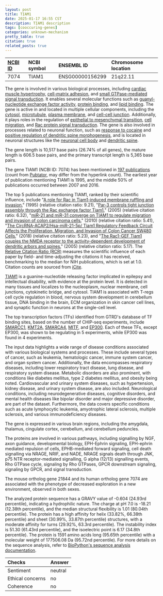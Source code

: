 ```yaml
---
layout: post
title: TIAM1
date: 2025-01-17 16:55 CST
description: TIAM1 description
tags: [cooccuring-genes]
categories: unknown-mechanism
pretty_table: true
citation: true
related_posts: true
---
```




| [NCBI ID](https://www.ncbi.nlm.nih.gov/gene/7074) | NCBI symbol | ENSEMBL ID | Chromosome location |
| :-------- | :------- | :-------- | :------- |
| 7074  | TIAM1 | ENSG00000156299 | 21q22.11 |



The gene is involved in various biological processes, including [cardiac muscle hypertrophy](https://amigo.geneontology.org/amigo/term/GO:0003300), [cell-matrix adhesion](https://amigo.geneontology.org/amigo/term/GO:0007160), and [small GTPase-mediated signal transduction](https://amigo.geneontology.org/amigo/term/GO:0007264). It enables several molecular functions such as [guanyl-nucleotide exchange factor activity](https://amigo.geneontology.org/amigo/term/GO:0005085), [protein binding](https://amigo.geneontology.org/amigo/term/GO:0005515), and [lipid binding](https://amigo.geneontology.org/amigo/term/GO:0008289). The gene is active in and located in multiple cellular components, including the [cytosol](https://amigo.geneontology.org/amigo/term/GO:0005829), [microtubule](https://amigo.geneontology.org/amigo/term/GO:0005874), [plasma membrane](https://amigo.geneontology.org/amigo/term/GO:0005886), and [cell-cell junction](https://amigo.geneontology.org/amigo/term/GO:0005911). Additionally, it plays roles in the regulation of [epithelial to mesenchymal transition](https://amigo.geneontology.org/amigo/term/GO:0010717), [cell migration](https://amigo.geneontology.org/amigo/term/GO:0016477), and [Rac protein signal transduction](https://amigo.geneontology.org/amigo/term/GO:0016601). The gene is also involved in processes related to neuronal function, such as [response to cocaine](https://amigo.geneontology.org/amigo/term/GO:0042220) and [positive regulation of dendritic spine morphogenesis](https://amigo.geneontology.org/amigo/term/GO:0061003), and is located in neuronal structures like the [neuronal cell body](https://amigo.geneontology.org/amigo/term/GO:0043025) and [dendritic spine](https://amigo.geneontology.org/amigo/term/GO:0043197).


The gene length is 10,517 base pairs (26.74% of all genes), the mature length is 606.5 base pairs, and the primary transcript length is 5,365 base pairs.


The gene TIAM1 (NCBI ID: 7074) has been mentioned in [197 publications](https://pubmed.ncbi.nlm.nih.gov/?term=%22TIAM1%22) (count from [Pubtator](https://academic.oup.com/nar/article/47/W1/W587/5494727), may differ from the hyperlink count). The earliest year of publication mentioning TIAM1 is 1995, and the middle 50% of publications occurred between 2007 and 2016.


The top 5 publications mentioning TIAM1, ranked by their scientific influence, include "[A role for Rac in Tiam1-induced membrane ruffling and invasion.](https://pubmed.ncbi.nlm.nih.gov/7753201)" (1995) (relative citation ratio: 9.21), "[Par-3 controls tight junction assembly through the Rac exchange factor Tiam1.](https://pubmed.ncbi.nlm.nih.gov/15723052)" (2005) (relative citation ratio: 6.32), "[miR-21 and miR-31 converge on TIAM1 to regulate migration and invasion of colon carcinoma cells.](https://pubmed.ncbi.nlm.nih.gov/20826792)" (2010) (relative citation ratio: 5.41), "[The CircRNA-ACAP2/Hsa-miR-21-5p/ Tiam1 Regulatory Feedback Circuit Affects the Proliferation, Migration, and Invasion of Colon Cancer SW480 Cells.](https://pubmed.ncbi.nlm.nih.gov/30212824)" (2018) (relative citation ratio: 5.23), and "[The Rac1-GEF Tiam1 couples the NMDA receptor to the activity-dependent development of dendritic arbors and spines.](https://pubmed.ncbi.nlm.nih.gov/15721239)" (2005) (relative citation ratio: 5.17). The [Relative Citation Ratio (RCR)](https://journals.plos.org/plosbiology/article?id=10.1371/journal.pbio.1002541) measures the scientific influence of each paper by field- and time-adjusting the citations it has received, benchmarking to the median for NIH publications, which is set at 1.0. Citation counts are sourced from [iCite](https://icite.od.nih.gov).


[TIAM1](https://www.proteinatlas.org/ENSG00000156299-TIAM1) is a guanine-nucleotide releasing factor implicated in epilepsy and intellectual disability, with evidence at the protein level. It is detected in many tissues and localizes to the nucleoplasm, nuclear membrane, cell junctions, cytokinetic bridge, and cytosol. TIAM1 is associated with T-regs cell cycle regulation in blood, nervous system development in cerebellum tissue, DNA binding in the brain, ECM organization in skin cancer cell lines, and synaptic function in neurons at the single-cell level.


The top transcription factors (TFs) identified from GTRD's database of TF binding sites, based on the number of CHIP-seq experiments, include [SMARCC1](https://www.ncbi.nlm.nih.gov/gene/6599), [KMT2A](https://www.ncbi.nlm.nih.gov/gene/4297), [SMARCA4](https://www.ncbi.nlm.nih.gov/gene/6597), [MITF](https://www.ncbi.nlm.nih.gov/gene/4286), and [EP300](https://www.ncbi.nlm.nih.gov/gene/2033). Each of these TFs, except EP300, was shown to be regulating in 5 experiments, while EP300 was found in 4 experiments.



The input data highlights a wide range of disease conditions associated with various biological systems and processes. These include several types of cancer, such as leukemia, hematologic cancer, immune system cancer, and organ system cancer. Additionally, the data encompasses respiratory diseases, including lower respiratory tract disease, lung disease, and respiratory system disease. Metabolic disorders are also prominent, with conditions like diabetes mellitus, type 2 diabetes mellitus, and obesity being noted. Cardiovascular and urinary system diseases, such as hypertension, kidney disease, and urinary system disease, are also included. Neurological conditions, including neurodegenerative diseases, cognitive disorders, and mental health diseases like bipolar disorder and major depressive disorder, are part of the dataset. Furthermore, the data covers specific conditions such as acute lymphocytic leukemia, amyotrophic lateral sclerosis, multiple sclerosis, and various immunodeficiency diseases.



The gene is expressed in various brain regions, including the amygdala, thalamus, cingulate cortex, cerebellum, and cerebellum peduncles.


The proteins are involved in various pathways, including signalling by NGF, axon guidance, developmental biology, EPH-Ephrin signaling, EPH-ephrin mediated repulsion of cells, EPHB-mediated forward signaling, cell death signalling via NRAGE, NRIF, and NADE, NRAGE signals death through JNK, p75 NTR receptor-mediated signalling, G alpha (12/13) signalling events, Rho GTPase cycle, signaling by Rho GTPases, GPCR downstream signaling, signaling by GPCR, and signal transduction.


The mouse ortholog gene 21844 and its human ortholog gene 7074 are associated with the phenotype of decreased exploration in a new environment, observed in both sexes.


The analyzed protein sequence has a GRAVY value of -0.604 (24.93rd percentile), indicating a hydrophilic nature. The charge at pH 7.0 is -18.21 (12.38th percentile), and the median structural flexibility is 1.01 (80.04th percentile). The protein has a high affinity for helix (33.82%, 66.38th percentile) and sheet (30.99%, 33.87th percentile) structures, with a moderate affinity for turns (29.92%, 63.3rd percentile). The instability index is 51.30 (61.43rd percentile), and the isoelectric point is 6.17 (34.8th percentile). The protein is 1591 amino acids long (95.65th percentile) with a molecular weight of 177506.08 Da (95.72nd percentile). For more details on the sequence analysis, refer to [BioPython's sequence analysis documentation](https://biopython.org/docs/1.75/api/Bio.SeqUtils.ProtParam.html).





| Checks    | Answer |
| :-------- | :------- |
| Sentiment  | neutral   |
| Ethical concerns | no     |
| Coherence    | no    |